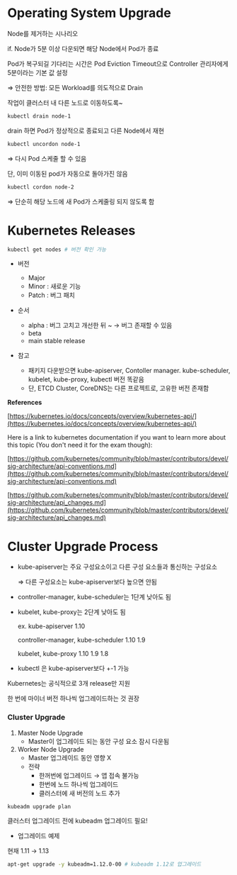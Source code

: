 # Operating System Upgrade

Node를 제거하는 시나리오

if. Node가 5분 이상 다운되면 해당 Node에서 Pod가 종료

Pod가 복구되길 기다리는 시간은 Pod Eviction Timeout으로 Controller 관리자에게 5분이라는 기본 값 설정

⇒ 안전한 방법: 모든 Workload를 의도적으로 Drain

작업이 클러스터 내 다른 노드로 이동하도록~

```bash
kubectl drain node-1
```

drain 하면 Pod가 정상적으로 종료되고 다른 Node에서 재현

```bash
kubectl uncordon node-1
```

⇒ 다시 Pod 스케줄 할 수 있음

단, 이미 이동된 pod가 자동으로 돌아가진 않음

```bash
kubectl cordon node-2
```

⇒ 단순히 해당 노드에 새 Pod가 스케줄링 되지 않도록 함

# Kubernetes Releases

```bash
kubectl get nodes # 버전 확인 가능
```

- 버전
    - Major
    - Minor : 새로운 기능
    - Patch : 버그 패치

- 순서
    - alpha : 버그 고치고 개선한 뒤 ~ → 버그 존재할 수 있음
    - beta
    - main stable release

- 참고
    - 패키지 다운받으면 kube-apiserver, Contoller manager. kube-scheduler, kubelet, kube-proxy, kubectl 버전 똑같음
    - 단, ETCD Cluster, CoreDNS는 다른 프로젝트로, 고유한 버전 존재함

**References**

[https://kubernetes.io/docs/concepts/overview/kubernetes-api/](https://kubernetes.io/docs/concepts/overview/kubernetes-api/)

Here is a link to kubernetes documentation if you want to learn more about this topic (You don't need it for the exam though):

[https://github.com/kubernetes/community/blob/master/contributors/devel/sig-architecture/api-conventions.md](https://github.com/kubernetes/community/blob/master/contributors/devel/sig-architecture/api-conventions.md)

[https://github.com/kubernetes/community/blob/master/contributors/devel/sig-architecture/api_changes.md](https://github.com/kubernetes/community/blob/master/contributors/devel/sig-architecture/api_changes.md)

# Cluster Upgrade Process

- kube-apiserver는 주요 구성요소이고 다른 구성 요소들과 통신하는 구성요소
    
     ⇒ 다른 구성요소는 kube-apiserver보다 높으면 안됨
    
- controller-manager, kube-scheduler는 1단계 낮아도 됨
- kubelet, kube-proxy는 2단계 낮아도 됨
    
    ex. kube-apiserver 1.10
    
    controller-manager, kube-scheduler 1.10 1.9
    
    kubelet, kube-proxy 1.10 1.9 1.8
    
- kubectl 은 kube-apiserver보다 +-1 가능

Kubernetes는 공식적으로 3개 release만 지원

한 번에 마이너 버전 하나씩 업그레이드하는 것 권장

### Cluster Upgrade

1. Master Node Upgrade
    - Master이 업그레이드 되는 동안 구성 요소 잠시 다운됨
2. Worker Node Upgrade
    - Master 업그레이드 동안 영향 X
    - 전략
        - 한꺼번에 업그레이드 → 앱 접속 불가능
        - 한번에 노드 하나씩 업그레이드
        - 클러스터에 새 버전의 노드 추가

```bash
kubeadm upgrade plan
```

클러스터 업그레이드 전에 kubeadm 업그레이드 필요!

- 업그레이드 예제

현재 1.11 → 1.13

```bash
apt-get upgrade -y kubeadm=1.12.0-00 # kubeadm 1.12로 업그레이드

```
